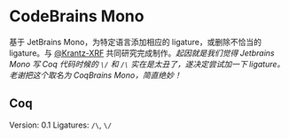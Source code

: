 # CodeBrains Mono

基于 JetBrains Mono，为特定语言添加相应的 ligature，或删除不恰当的 ligature。与 [@Krantz-XRF](https://github.com/Krantz-XRF) 共同研究完成制作。*起因就是我们觉得 Jetbrains Mono 写 Coq 代码时候的 `\/` 和 `/\` 实在是太丑了，遂决定尝试加一下 ligature。老谢把这个取名为 CoqBrains Mono，简直绝妙！*

## Coq

Version: 0.1
Ligatures: `/\`, `\/`
